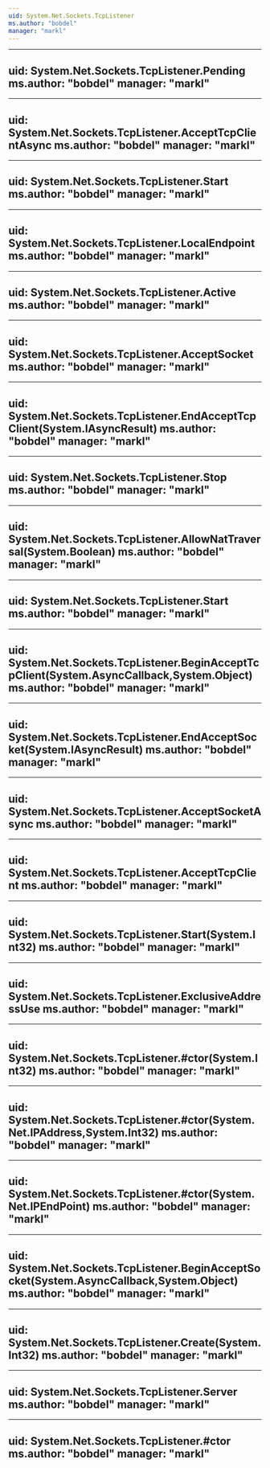 ```yaml
---
uid: System.Net.Sockets.TcpListener
ms.author: "bobdel"
manager: "markl"
---
```


---
uid: System.Net.Sockets.TcpListener.Pending
ms.author: "bobdel"
manager: "markl"
---

---
uid: System.Net.Sockets.TcpListener.AcceptTcpClientAsync
ms.author: "bobdel"
manager: "markl"
---

---
uid: System.Net.Sockets.TcpListener.Start
ms.author: "bobdel"
manager: "markl"
---

---
uid: System.Net.Sockets.TcpListener.LocalEndpoint
ms.author: "bobdel"
manager: "markl"
---

---
uid: System.Net.Sockets.TcpListener.Active
ms.author: "bobdel"
manager: "markl"
---

---
uid: System.Net.Sockets.TcpListener.AcceptSocket
ms.author: "bobdel"
manager: "markl"
---

---
uid: System.Net.Sockets.TcpListener.EndAcceptTcpClient(System.IAsyncResult)
ms.author: "bobdel"
manager: "markl"
---

---
uid: System.Net.Sockets.TcpListener.Stop
ms.author: "bobdel"
manager: "markl"
---

---
uid: System.Net.Sockets.TcpListener.AllowNatTraversal(System.Boolean)
ms.author: "bobdel"
manager: "markl"
---

---
uid: System.Net.Sockets.TcpListener.Start
ms.author: "bobdel"
manager: "markl"
---

---
uid: System.Net.Sockets.TcpListener.BeginAcceptTcpClient(System.AsyncCallback,System.Object)
ms.author: "bobdel"
manager: "markl"
---

---
uid: System.Net.Sockets.TcpListener.EndAcceptSocket(System.IAsyncResult)
ms.author: "bobdel"
manager: "markl"
---

---
uid: System.Net.Sockets.TcpListener.AcceptSocketAsync
ms.author: "bobdel"
manager: "markl"
---

---
uid: System.Net.Sockets.TcpListener.AcceptTcpClient
ms.author: "bobdel"
manager: "markl"
---

---
uid: System.Net.Sockets.TcpListener.Start(System.Int32)
ms.author: "bobdel"
manager: "markl"
---

---
uid: System.Net.Sockets.TcpListener.ExclusiveAddressUse
ms.author: "bobdel"
manager: "markl"
---

---
uid: System.Net.Sockets.TcpListener.#ctor(System.Int32)
ms.author: "bobdel"
manager: "markl"
---

---
uid: System.Net.Sockets.TcpListener.#ctor(System.Net.IPAddress,System.Int32)
ms.author: "bobdel"
manager: "markl"
---

---
uid: System.Net.Sockets.TcpListener.#ctor(System.Net.IPEndPoint)
ms.author: "bobdel"
manager: "markl"
---

---
uid: System.Net.Sockets.TcpListener.BeginAcceptSocket(System.AsyncCallback,System.Object)
ms.author: "bobdel"
manager: "markl"
---

---
uid: System.Net.Sockets.TcpListener.Create(System.Int32)
ms.author: "bobdel"
manager: "markl"
---

---
uid: System.Net.Sockets.TcpListener.Server
ms.author: "bobdel"
manager: "markl"
---

---
uid: System.Net.Sockets.TcpListener.#ctor
ms.author: "bobdel"
manager: "markl"
---
